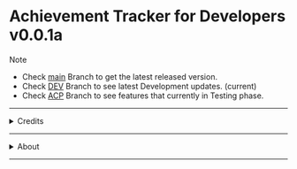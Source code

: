 
# Achievement Tracker for Developers v0.0.1a

> [!NOTE]
> - Check [main](https://github.com/Ege-BULUT/AchievementTrackerForDevelopers/tree/main) Branch to get the latest released version.
> - Check [DEV](https://github.com/Ege-BULUT/AchievementTrackerForDevelopers/tree/DEV) Branch to see latest Development updates. (current)
> - Check [ACP](https://github.com/Ege-BULUT/AchievementTrackerForDevelopers/tree/ACP) Branch to see features that currently in Testing phase.

__________
<details>

<summary>Credits</summary>

### Authors:

* Ege BULUT - [GitHub](https://github.com/Ege-BULUT) | [LinkedIn](https://linkedin.com/in/EgeBULUT) | [Bento](https://bento.me/ege-bulut)

</details>

_______

<details>
<summary>About</summary>

### Project Description:

<p> This project is aims to create a platform that provides a well designed performance & achievement tracking solution 
for the developers. The platform should provide some generic features such as:
</p>
<ol>
<li>Tracking progress of the ongoing projects</li>
<li>Tracking the number of finished/ongoing/abandoned/planned projects.</li>
<li>Tracking the number of solved/unsolved LeetCode problems.</li>
<li>Tracking the number of solved/unsolved HackerRank problems.</li>
<li>And other unplanned future tracking features.</li>
</ol>

### Current Progress of the Project:
- [x] Project Planning
  - [x] Frontend planning & UI Decisions
  - [x] Backend Planning & features
  - [x] Possible future updates
  - [ ] (optional) Technical Research
  - [ ] (optional) Market Research 
- [ ] Basic UI designs & frontend part
  - [ ] Streamlit implementation
  - [ ] Multi-Page structure
  - [ ] Custom Components
  - [ ] Profile Page that shows achievements, trophies and progresses
  - [ ] Login / Sign up feature for future updates (making this project online)
- [ ] Basic backend side developments
  - [ ] Progress adding/removing/editing feature
  - [ ] API integration from GitHub / LeetCode / HackerRank to 1-click import statistics feature.
  - [ ] Save Files : import / export progress using save files
  - [ ] Achievement system : Some generic Trophies for some cases / milestones 
  - [ ] Database implementation for future updates (making this project online)
</details>

_______________
